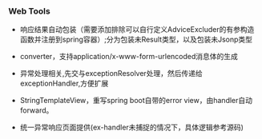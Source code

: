 ### Web Tools

- 响应结果自动包装（需要添加排除可以自行定义AdviceExcluder的有参构造函数并注册到spring容器）;分为包装未Result类型，以及包装未Jsonp类型

- converter，支持application/x-www-form-urlencoded消息体的生成

- 异常处理相关,先交与exceptionResolver处理，然后传递给exceptionHandler,方便扩展

- StringTemplateView，重写spring boot自带的error view，由handler自动forward。

- 统一异常响应页面提供(ex-handler未捕捉的情况下，具体逻辑参考源码)


